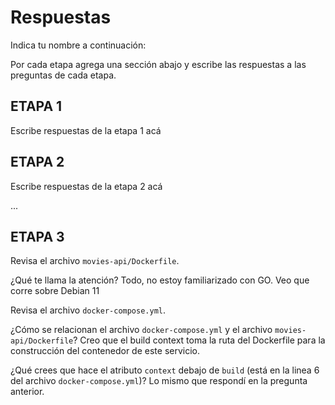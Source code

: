 # Respuestas

Indica tu nombre a continuación: 

Por cada etapa agrega una sección abajo y escribe las respuestas a las preguntas de cada etapa.

## ETAPA 1

Escribe respuestas de la etapa 1 acá

## ETAPA 2

Escribe respuestas de la etapa 2 acá

...

## ETAPA 3

Revisa el archivo `movies-api/Dockerfile`.

¿Qué te llama la atención?
Todo, no estoy familiarizado con GO. Veo que corre sobre Debian 11

Revisa el archivo `docker-compose.yml`.

¿Cómo se relacionan el archivo `docker-compose.yml` y el archivo `movies-api/Dockerfile`?
Creo que el build context toma la ruta del Dockerfile para la construcción del contenedor de este servicio.

¿Qué crees que hace el atributo `context` debajo de `build` (está en la linea 6 del archivo `docker-compose.yml`)?
Lo mismo que respondí en la pregunta anterior.
